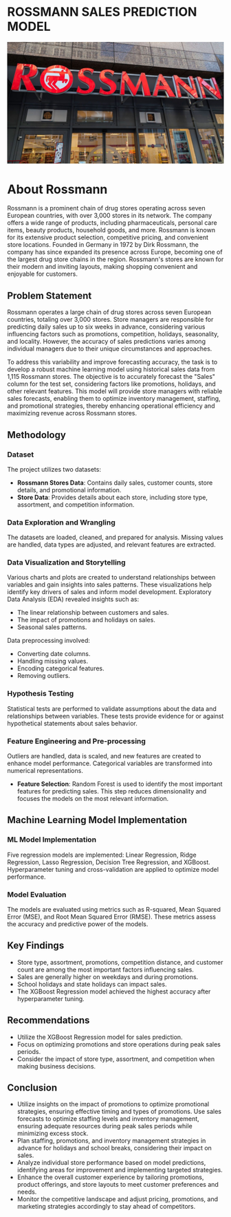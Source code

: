 # ROSSMANN SALES PREDICTION MODEL
![My Image](Data/327718925-917fe920-0c39-4582-88cd-92a27a766db0.jpg)

# About Rossmann
Rossmann is a prominent chain of drug stores operating across seven European countries, with over 3,000 stores in its network. The company offers a wide range of products, including pharmaceuticals, personal care items, beauty products, household goods, and more. Rossmann is known for its extensive product selection, competitive pricing, and convenient store locations. Founded in Germany in 1972 by Dirk Rossmann, the company has since expanded its presence across Europe, becoming one of the largest drug store chains in the region. Rossmann's stores are known for their modern and inviting layouts, making shopping convenient and enjoyable for customers.

## Problem Statement
Rossmann operates a large chain of drug stores across seven European countries, totaling over 3,000 stores. Store managers are responsible for predicting daily sales up to six weeks in advance, considering various influencing factors such as promotions, competition, holidays, seasonality, and locality. However, the accuracy of sales predictions varies among individual managers due to their unique circumstances and approaches.

To address this variability and improve forecasting accuracy, the task is to develop a robust machine learning model using historical sales data from 1,115 Rossmann stores. The objective is to accurately forecast the "Sales" column for the test set, considering factors like promotions, holidays, and other relevant features. This model will provide store managers with reliable sales forecasts, enabling them to optimize inventory management, staffing, and promotional strategies, thereby enhancing operational efficiency and maximizing revenue across Rossmann stores.

## Methodology
### Dataset
The project utilizes two datasets:
- **Rossmann Stores Data**: Contains daily sales, customer counts, store details, and promotional information.
- **Store Data**: Provides details about each store, including store type, assortment, and competition information.

### Data Exploration and Wrangling
The datasets are loaded, cleaned, and prepared for analysis. Missing values are handled, data types are adjusted, and relevant features are extracted.

### Data Visualization and Storytelling
Various charts and plots are created to understand relationships between variables and gain insights into sales patterns. These visualizations help identify key drivers of sales and inform model development. Exploratory Data Analysis (EDA) revealed insights such as:
- The linear relationship between customers and sales.
- The impact of promotions and holidays on sales.
- Seasonal sales patterns.

Data preprocessing involved:
- Converting date columns.
- Handling missing values.
- Encoding categorical features.
- Removing outliers.

### Hypothesis Testing
Statistical tests are performed to validate assumptions about the data and relationships between variables. These tests provide evidence for or against hypothetical statements about sales behavior.

### Feature Engineering and Pre-processing
Outliers are handled, data is scaled, and new features are created to enhance model performance. Categorical variables are transformed into numerical representations.

- **Feature Selection**: Random Forest is used to identify the most important features for predicting sales. This step reduces dimensionality and focuses the models on the most relevant information.

## Machine Learning Model Implementation
### ML Model Implementation
Five regression models are implemented: Linear Regression, Ridge Regression, Lasso Regression, Decision Tree Regression, and XGBoost. Hyperparameter tuning and cross-validation are applied to optimize model performance.

### Model Evaluation
The models are evaluated using metrics such as R-squared, Mean Squared Error (MSE), and Root Mean Squared Error (RMSE). These metrics assess the accuracy and predictive power of the models.

## Key Findings
- Store type, assortment, promotions, competition distance, and customer count are among the most important factors influencing sales.
- Sales are generally higher on weekdays and during promotions.
- School holidays and state holidays can impact sales.
- The XGBoost Regression model achieved the highest accuracy after hyperparameter tuning.

## Recommendations
- Utilize the XGBoost Regression model for sales prediction.
- Focus on optimizing promotions and store operations during peak sales periods.
- Consider the impact of store type, assortment, and competition when making business decisions.

## Conclusion
- Utilize insights on the impact of promotions to optimize promotional strategies, ensuring effective timing and types of promotions. Use sales forecasts to optimize staffing levels and inventory management, ensuring adequate resources during peak sales periods while minimizing excess stock.
- Plan staffing, promotions, and inventory management strategies in advance for holidays and school breaks, considering their impact on sales.
- Analyze individual store performance based on model predictions, identifying areas for improvement and implementing targeted strategies.
- Enhance the overall customer experience by tailoring promotions, product offerings, and store layouts to meet customer preferences and needs.
- Monitor the competitive landscape and adjust pricing, promotions, and marketing strategies accordingly to stay ahead of competitors.
